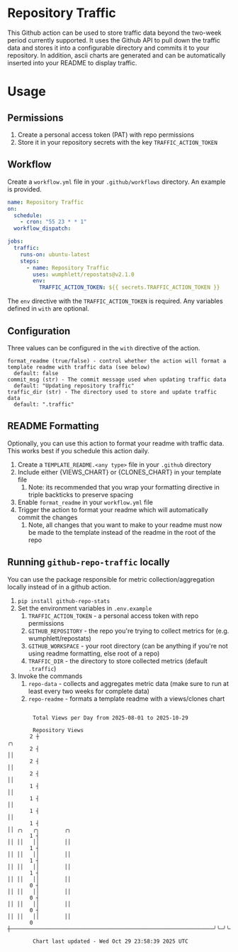# Repository Traffic

This Github action can be used to store traffic data beyond the two-week period currently supported.
It uses the Github API to pull down the traffic data and stores it into a configurable directory and commits it to your 
repository. In addition, ascii charts are generated and can be automatically inserted into your README to display traffic.

# Usage
## Permissions
1. Create a personal access token (PAT) with repo permissions
2. Store it in your repository secrets with the key `TRAFFIC_ACTION_TOKEN`

## Workflow
Create a `workflow.yml` file in your `.github/workflows` directory. An example is provided.

```yaml
name: Repository Traffic
on:
  schedule:
    - cron: "55 23 * * 1"
  workflow_dispatch:

jobs:
  traffic:
    runs-on: ubuntu-latest
    steps:
      - name: Repository Traffic
        uses: wumphlett/repostats@v2.1.0
        env:
          TRAFFIC_ACTION_TOKEN: ${{ secrets.TRAFFIC_ACTION_TOKEN }}
```
The `env` directive with the `TRAFFIC_ACTION_TOKEN` is required. Any variables defined in `with` are optional.

## Configuration
Three values can be configured in the `with` directive of the action.
```
format_readme (true/false) - control whether the action will format a template readme with traffic data (see below)
  default: false
commit_msg (str) - The commit message used when updating traffic data
  default: "Updating repository traffic"
traffic_dir (str) - The directory used to store and update traffic data
  default: ".traffic"
```

## README Formatting
Optionally, you can use this action to format your readme with traffic data. This works best if you schedule this action
daily.

1. Create a `TEMPLATE_README.<any type>` file in your `.github` directory
2. Include either {VIEWS_CHART} or {CLONES_CHART} in your template file
   1. Note: its recommended that you wrap your formatting directive in triple backticks to preserve spacing
3. Enable `format_readme` in your `workflow.yml` file
4. Trigger the action to format your readme which will automatically commit the changes
   1. Note, all changes that you want to make to your readme must now be made to the template instead of the readme in the root of the repo

## Running `github-repo-traffic` locally
You can use the package responsible for metric collection/aggregation locally instead of in a github action.

1. `pip install github-repo-stats`
2. Set the environment variables in `.env.example`
   1. `TRAFFIC_ACTION_TOKEN` - a personal access token with repo permissions
   2. `GITHUB_REPOSITORY` - the repo you're trying to collect metrics for (e.g. wumphlett/repostats)
   3. `GITHUB_WORKSPACE` - your root directory (can be anything if you're not using readme formatting, else root of a repo)
   4. `TRAFFIC_DIR` - the directory to store collected metrics (default `.traffic`)
3. Invoke the commands
   1. `repo-data` - collects and aggregates metric data (make sure to run at least every two weeks for complete data)
   2. `repo-readme` - formats a template readme with a views/clones chart

```

        Total Views per Day from 2025-08-01 to 2025-10-29

        Repository Views
       2 ┼                                                                ╭╮
       2 ┤                                                                ││
       2 ┤                                                                ││
       2 ┤                                                                ││
       1 ┤                                                                ││
       1 ┤                                                                ││
       1 ┤                                                                ││
       1 ┤                                                                ││ ╭╮   ╭╮        ╭╮
       1 ┤                                                                ││ ││   ││        ││
       1 ┤                                                                ││ ││   ││        ││
       1 ┤                                                                ││ ││   ││        ││
       1 ┤                                                                ││ ││   ││        ││
       0 ┤                                                                ││ ││   ││        ││
       0 ┤                                                                ││ ││   ││        ││
       0 ┤                                                                ││ ││   ││        ││
       0 ┼────────────────────────────────────────────────────────────────╯╰─╯╰───╯╰────────╯╰─────

        Chart last updated - Wed Oct 29 23:58:39 2025 UTC
        
```
